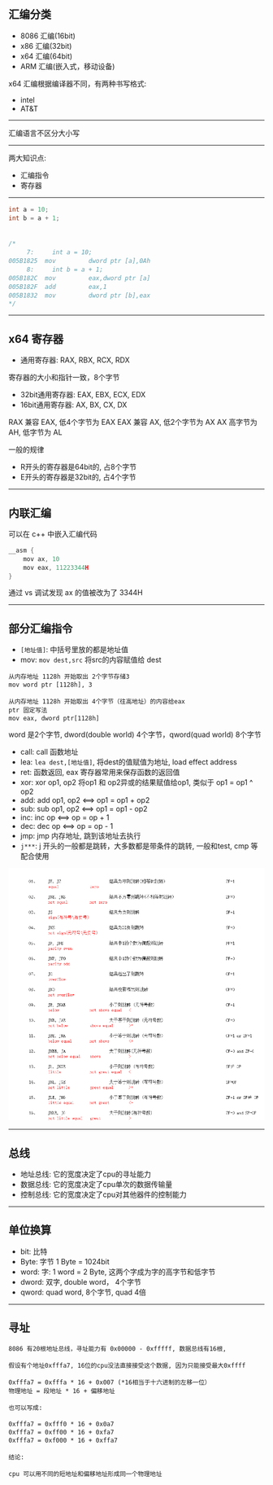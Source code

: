 
<h2>汇编分类</h2>

- 8086 汇编(16bit)
- x86 汇编(32bit)
- x64 汇编(64bit)
- ARM 汇编(嵌入式，移动设备)

x64 汇编根据编译器不同，有两种书写格式:

- intel
- AT&T

-----------

汇编语言不区分大小写

-----------

两大知识点:

- 汇编指令
- 寄存器

-----------

```c++
int a = 10;
int b = a + 1;


/*
     7:     int a = 10;
005B1825  mov         dword ptr [a],0Ah  
     8:     int b = a + 1;
005B182C  mov         eax,dword ptr [a]  
005B182F  add         eax,1  
005B1832  mov         dword ptr [b],eax
*/
```

-----------

<h2>x64 寄存器</h2>


- 通用寄存器: RAX, RBX, RCX, RDX

寄存器的大小和指针一致，8个字节


- 32bit通用寄存器: EAX, EBX, ECX, EDX
- 16bit通用寄存器: AX, BX, CX, DX

RAX 兼容 EAX, 低4个字节为 EAX
EAX 兼容 AX, 低2个字节为 AX
AX 高字节为 AH, 低字节为 AL

一般的规律

- R开头的寄存器是64bit的, 占8个字节
- E开头的寄存器是32bit的, 占4个字节

-----------

<h2>内联汇编</h2>

可以在 c++ 中嵌入汇编代码

```c++
__asm {
    mov ax, 10
    mov eax, 11223344H
}
```

通过 vs 调试发现 ax 的值被改为了 3344H

-------------------
<h2>部分汇编指令</h2>

- `[地址值]`: 中括号里放的都是地址值
- mov: `mov dest,src` 将src的内容赋值给 dest

```
从内存地址 1128h 开始取出 2个字节存储3
mov word ptr [1128h], 3

从内存地址 1128h 开始取出 4个字节（往高地址）的内容给eax
ptr 固定写法
mov eax, dword ptr[1128h]
```

word 是2个字节, dword(double world) 4个字节，qword(quad world) 8个字节

- call: call 函数地址
- lea: `lea dest,[地址值]`, 将dest的值赋值为地址, load effect address
- ret: 函数返回, eax 寄存器常用来保存函数的返回值
- xor: xor op1, op2 将op1 和 op2异或的结果赋值给op1, 类似于 op1 = op1 ^ op2
- add: add op1, op2  <==> op1 = op1 + op2
- sub: sub op1, op2  <==> op1 = op1 - op2
- inc: inc op  <==> op = op + 1
- dec: dec op  <==> op = op - 1
- jmp: jmp 内存地址, 跳到该地址去执行
- `j***`: j 开头的一般都是跳转，大多数都是带条件的跳转, 一般和test, cmp 等配合使用

<img src="0.png">

-------------

<h2>总线</h2>

- 地址总线: 它的宽度决定了cpu的寻址能力
- 数据总线: 它的宽度决定了cpu单次的数据传输量
- 控制总线: 它的宽度决定了cpu对其他器件的控制能力

-------------

<h2>单位换算</h2>

- bit: 比特
- Byte: 字节  1 Byte = 1024bit
- word: 字: 1 word = 2 Byte, 这两个字成为字的高字节和低字节
- dword: 双字, double word， 4个字节
- qword: quad word, 8个字节, quad 4倍


-------------

<h2>寻址</h2>

```
8086 有20根地址总线，寻址能力有 0x00000 - 0xfffff, 数据总线有16根, 

假设有个地址0xfffa7, 16位的cpu没法直接接受这个数据, 因为只能接受最大0xffff

0xfffa7 = 0xfffa * 16 + 0x007 (*16相当于十六进制的左移一位）
物理地址 = 段地址 * 16 + 偏移地址

也可以写成:

0xfffa7 = 0xfff0 * 16 + 0x0a7
0xfffa7 = 0xff00 * 16 + 0xfa7
0xfffa7 = 0xf000 * 16 + 0xffa7

结论:

cpu 可以用不同的短地址和偏移地址形成同一个物理地址
```

